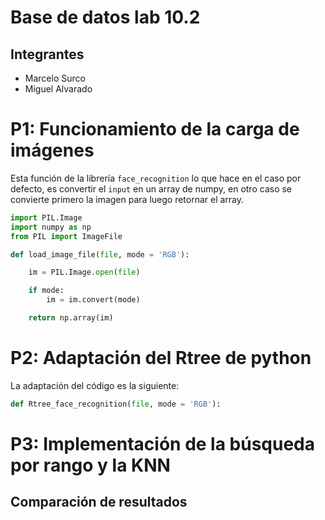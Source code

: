 # Base de datos lab 10.2
## Integrantes
* Marcelo Surco
* Miguel Alvarado

# P1: Funcionamiento de la carga de imágenes
Esta función de la librería `face_recognition` lo que hace en el caso por defecto, es convertir el `input` en un array de numpy, en otro caso se convierte primero la imagen para luego retornar el array.

```python
import PIL.Image
import numpy as np
from PIL import ImageFile

def load_image_file(file, mode = 'RGB'):

    im = PIL.Image.open(file)

    if mode:
        im = im.convert(mode)

    return np.array(im)
```
# P2: Adaptación del Rtree de python
La adaptación del código es la siguiente:
```python
def Rtree_face_recognition(file, mode = 'RGB'):
```

# P3: Implementación de la búsqueda por rango y la KNN

## Comparación de resultados